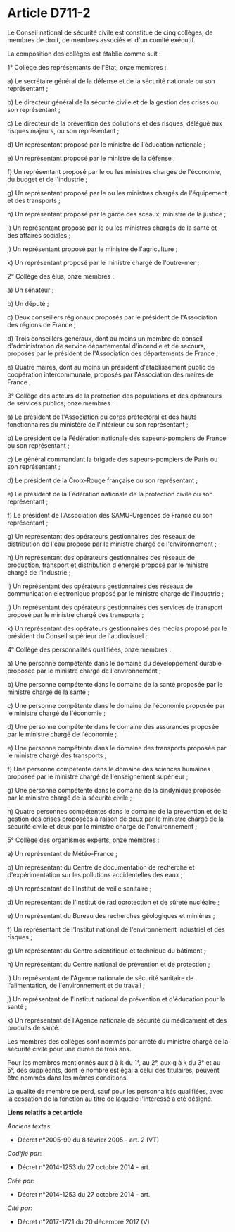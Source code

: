# Article D711-2

Le Conseil national de sécurité civile est constitué de cinq collèges, de membres de droit, de membres associés et d'un
comité exécutif.

La composition des collèges est établie comme suit :

1° Collège des représentants de l'Etat, onze membres :

a) Le secrétaire général de la défense et de la sécurité nationale ou son représentant ;

b) Le directeur général de la sécurité civile et de la gestion des crises ou son représentant ;

c) Le directeur de la prévention des pollutions et des risques, délégué aux risques majeurs, ou son représentant ;

d) Un représentant proposé par le ministre de l'éducation nationale ;

e) Un représentant proposé par le ministre de la défense ;

f) Un représentant proposé par le ou les ministres chargés de l'économie, du budget et de l'industrie ;

g) Un représentant proposé par le ou les ministres chargés de l'équipement et des transports ;

h) Un représentant proposé par le garde des sceaux, ministre de la justice ;

i) Un représentant proposé par le ou les ministres chargés de la santé et des affaires sociales ;

j) Un représentant proposé par le ministre de l'agriculture ;

k) Un représentant proposé par le ministre chargé de l'outre-mer ;

2° Collège des élus, onze membres :

a) Un sénateur ;

b) Un député ;

c) Deux conseillers régionaux proposés par le président de l'Association des régions de France ;

d) Trois conseillers généraux, dont au moins un membre de conseil d'administration de service départemental d'incendie et de
secours, proposés par le président de l'Association des départements de France ;

e) Quatre maires, dont au moins un président d'établissement public de coopération intercommunale, proposés par l'Association
des maires de France ;

3° Collège des acteurs de la protection des populations et des opérateurs de services publics, onze membres :

a) Le président de l'Association du corps préfectoral et des hauts fonctionnaires du ministère de l'intérieur ou son
représentant ;

b) Le président de la Fédération nationale des sapeurs-pompiers de France ou son représentant ;

c) Le général commandant la brigade des sapeurs-pompiers de Paris ou son représentant ;

d) Le président de la Croix-Rouge française ou son représentant ;

e) Le président de la Fédération nationale de la protection civile ou son représentant ;

f) Le président de l'Association des SAMU-Urgences de France ou son représentant ;

g) Un représentant des opérateurs gestionnaires des réseaux de distribution de l'eau proposé par le ministre chargé de
l'environnement ;

h) Un représentant des opérateurs gestionnaires des réseaux de production, transport et distribution d'énergie proposé par le
ministre chargé de l'industrie ;

i) Un représentant des opérateurs gestionnaires des réseaux de communication électronique proposé par le ministre chargé de
l'industrie ;

j) Un représentant des opérateurs gestionnaires des services de transport proposé par le ministre chargé des transports ;

k) Un représentant des opérateurs gestionnaires des médias proposé par le président du Conseil supérieur de l'audiovisuel ;

4° Collège des personnalités qualifiées, onze membres :

a) Une personne compétente dans le domaine du développement durable proposée par le ministre chargé de l'environnement ;

b) Une personne compétente dans le domaine de la santé proposée par le ministre chargé de la santé ;

c) Une personne compétente dans le domaine de l'économie proposée par le ministre chargé de l'économie ;

d) Une personne compétente dans le domaine des assurances proposée par le ministre chargé de l'économie ;

e) Une personne compétente dans le domaine des transports proposée par le ministre chargé des transports ;

f) Une personne compétente dans le domaine des sciences humaines proposée par le ministre chargé de l'enseignement
supérieur ;

g) Une personne compétente dans le domaine de la cindynique proposée par le ministre chargé de la sécurité civile ;

h) Quatre personnes compétentes dans le domaine de la prévention et de la gestion des crises proposées à raison de deux par
le ministre chargé de la sécurité civile et deux par le ministre chargé de l'environnement ;

5° Collège des organismes experts, onze membres :

a) Un représentant de Météo-France ;

b) Un représentant du Centre de documentation de recherche et d'expérimentation sur les pollutions accidentelles des eaux ;

c) Un représentant de l'Institut de veille sanitaire ;

d) Un représentant de l'Institut de radioprotection et de sûreté nucléaire ;

e) Un représentant du Bureau des recherches géologiques et minières ;

f) Un représentant de l'Institut national de l'environnement industriel et des risques ;

g) Un représentant du Centre scientifique et technique du bâtiment ;

h) Un représentant du Centre national de prévention et de protection ;

i) Un représentant de l'Agence nationale de sécurité sanitaire de l'alimentation, de l'environnement et du travail ;

j) Un représentant de l'Institut national de prévention et d'éducation pour la santé ;

k) Un représentant de l'Agence nationale de sécurité du médicament et des produits de santé.

Les membres des collèges sont nommés par arrêté du ministre chargé de la sécurité civile pour une durée de trois ans.

Pour les membres mentionnés aux d à k du 1°, au 2°, aux g à k du 3° et au 5°, des suppléants, dont le nombre est égal à celui
des titulaires, peuvent être nommés dans les mêmes conditions.

La qualité de membre se perd, sauf pour les personnalités qualifiées, avec la cessation de la fonction au titre de laquelle
l'intéressé a été désigné.

**Liens relatifs à cet article**

_Anciens textes_:

  - Décret n°2005-99 du 8 février 2005 - art. 2 (VT)

_Codifié par_:

  - Décret n°2014-1253 du 27 octobre 2014 - art.

_Créé par_:

  - Décret n°2014-1253 du 27 octobre 2014 - art.

_Cité par_:

  - Décret n°2017-1721 du 20 décembre 2017 (V)
